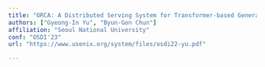 ```yaml
---
title: "ORCA: A Distributed Serving System for Transformer-based Generative Models"
authors: ["Gyeong-In Yu", "Byun-Gon Chun"]
affiliation: "Seoul National University"
conf: "OSDI'23"
url: "https://www.usenix.org/system/files/osdi22-yu.pdf"

---
```




